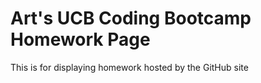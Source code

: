 # Art's UCB Coding Bootcamp Homework Page

This is for displaying homework hosted by the GitHub site